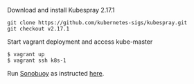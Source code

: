 Download and install Kubespray 2.17.1
```shell
git clone https://github.com/kubernetes-sigs/kubespray.git
git checkout v2.17.1
```

Start vagrant deployment and access kube-master
```shell
$ vagrant up
$ vagrant ssh k8s-1
```

Run [Sonobuoy](https://github.com/heptio/sonobuoy) as instructed [here](https://github.com/cncf/k8s-conformance/blob/master/instructions.md).
